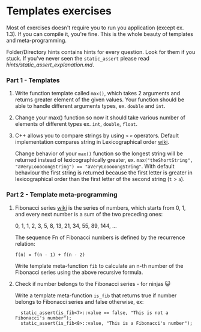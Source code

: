 Templates exercises
===================

Most of exercises doesn't require you to run you application (except ex. 1.3). If you can compile it, you're fine.
This is the whole beauty of templates and meta-programming.

Folder/Directory hints contains hints for every question. Look for them if you stuck. If you've never seen
the `static_assert` please read _hints/static_assert_explanation.md_. 

### Part 1 - Templates

1. Write function template called `max()`, which takes 2 arguments and returns greater element of the given values. 
Your function should be able to handle different arguments types, ex. `double` and `int`.

2. Change your max() function so now it should take various number of elements of different types
ex. `int`, `double`, `float`.

3. C++ allows you to compare strings by using `>` `<` operators. 
Default implementation compares string in Lexicographical order [wiki](https://en.wikipedia.org/wiki/Lexicographical_order). 

    Change behavior of your `max()` function so the longest string will be returned instead of lexicographically greater, 
ex. `max("theShortString", "aVeryLooooongString") == "aVeryLooooongString"`.
With default behaviour the first string is returned because the first letter is greater in lexicographical order 
than the first letter of the second string (`t` > `a`).


### Part 2 - Template meta-programming

1. Fibonacci series [wiki](https://en.wikipedia.org/wiki/Fibonacci_number) is the series of numbers, 
which starts from 0, 1, and every next number is a sum of the two preceding ones:

    0, 1, 1, 2, 3, 5, 8, 13, 21, 34, 55, 89, 144, ...

    The sequence Fn of Fibonacci numbers is defined by the recurrence relation:

    `f(n) = f(n - 1) + f(n - 2)`

    Write template meta-function `fib` to calculate an n-th number of the Fibonacci series using the above recursive formula.

2. Check if number belongs to the Fibonacci series - for ninjas &#128570;

    Write a template meta-function `is_fib` that returns true if number belongs to Fibonacci series and false otherwise,
    ex:
    ```
      static_assert(is_fib<7>::value == false, "This is not a Fibonacci's number");
      static_assert(is_fib<8>::value, "This is a Fibonacci's number");
    ```
